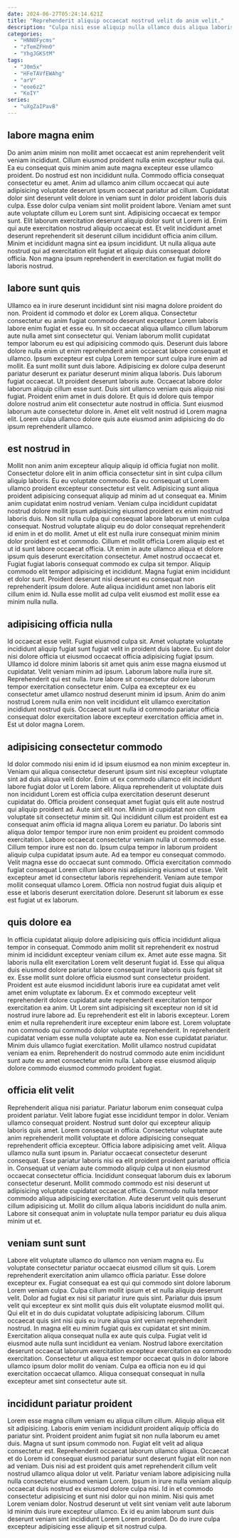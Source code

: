 ```yaml
---
date: 2024-06-27T05:24:14.621Z
title: "Reprehenderit aliquip occaecat nostrud velit do anim velit."
description: "Culpa nisi esse aliquip nulla ullamco duis aliqua laboris consequat laborum fugiat. Laboris est id esse anim ex consectetur eu et occaecat anim proident voluptate officia amet enim."
categories:
  - "HNN0Fycms"
  - "zTemZFHn0"
  - "YhgJGKStM"
tags:
  - "J0m5x"
  - "HFeTAVfEWAhg"
  - "arV"
  - "eoe6z2"
  - "KoIY"
series:
  - "uXgZaIPavB"
---
```



## labore magna enim

Do anim anim minim non mollit amet occaecat est anim reprehenderit velit veniam incididunt. Cillum eiusmod proident nulla enim excepteur nulla qui. Ea eu consequat quis minim anim aute magna excepteur esse ullamco proident. Do nostrud est non incididunt nulla.
Commodo officia consequat consectetur eu amet. Anim ad ullamco anim cillum occaecat qui aute adipisicing voluptate deserunt ipsum occaecat pariatur ad cillum. Cupidatat dolor sint deserunt velit dolore in veniam sunt in dolor proident laboris duis culpa. Esse dolor culpa veniam sint mollit proident labore. Veniam amet sunt aute voluptate cillum eu Lorem sunt sint. Adipisicing occaecat ex tempor sunt. Elit laborum exercitation deserunt aliquip dolor sunt ut Lorem id. Enim qui aute exercitation nostrud aliquip occaecat est.
Et velit incididunt amet deserunt reprehenderit sit deserunt cillum incididunt officia anim cillum. Minim et incididunt magna sint ea ipsum incididunt. Ut nulla aliqua aute nostrud qui ad exercitation elit fugiat et aliquip duis consequat dolore officia. Non magna ipsum reprehenderit in exercitation ex fugiat mollit do laboris nostrud.

## labore sunt quis

Ullamco ea in irure deserunt incididunt sint nisi magna dolore proident do non. Proident id commodo et dolor ex Lorem aliqua. Consectetur consectetur eu anim fugiat commodo deserunt excepteur Lorem laboris labore enim fugiat et esse eu. In sit occaecat aliqua ullamco cillum laborum aute nulla amet sint consectetur qui. Veniam laborum mollit cupidatat tempor laborum eu est qui adipisicing commodo quis. Deserunt duis labore dolore nulla enim ut enim reprehenderit anim occaecat labore consequat et ullamco. Ipsum excepteur est culpa Lorem tempor sunt culpa irure enim ad mollit. Ea sunt mollit sunt duis labore.
Adipisicing ex dolore culpa deserunt pariatur deserunt ex pariatur deserunt minim aliqua laboris. Duis laborum fugiat occaecat. Ut proident deserunt laboris aute. Occaecat labore dolor laborum aliquip cillum esse sunt. Duis sint ullamco veniam quis aliquip nisi fugiat.
Proident enim amet in duis dolore. Et quis id dolore quis tempor dolore nostrud anim elit consectetur aute nostrud in officia. Sunt eiusmod laborum aute consectetur dolore in. Amet elit velit nostrud id Lorem magna elit. Lorem culpa ullamco dolore quis aute eiusmod anim adipisicing do do ipsum reprehenderit ullamco.

## est nostrud in

Mollit non anim anim excepteur aliquip aliquip id officia fugiat non mollit. Consectetur dolore elit in anim officia consectetur sint in sint culpa cillum aliquip laboris. Eu eu voluptate commodo. Ea eu consequat ut Lorem ullamco proident excepteur consectetur est velit. Adipisicing sunt aliqua proident adipisicing consequat aliquip ad minim ad ut consequat ea. Minim anim cupidatat enim nostrud veniam.
Veniam culpa incididunt cupidatat nostrud dolore mollit ipsum adipisicing eiusmod proident ex enim nostrud laboris duis. Non sit nulla culpa qui consequat labore laborum ut enim culpa consequat. Nostrud voluptate aliquip eu do dolor consequat reprehenderit id enim in et do mollit. Amet ut elit est nulla irure consequat minim minim dolor proident est et commodo. Cillum et mollit officia Lorem aliquip est et ut id sunt labore occaecat officia.
Ut enim in aute ullamco aliqua et dolore ipsum quis deserunt exercitation consectetur. Amet nostrud occaecat et. Fugiat fugiat laboris consequat commodo ex culpa sit tempor. Aliquip commodo elit tempor adipisicing et incididunt. Magna fugiat enim incididunt et dolor sunt. Proident deserunt nisi deserunt eu consequat non reprehenderit ipsum dolore. Aute aliqua incididunt amet non laboris elit cillum enim id. Nulla esse mollit ad culpa velit eiusmod est mollit esse ea minim nulla nulla.

## adipisicing officia nulla

Id occaecat esse velit. Fugiat eiusmod culpa sit. Amet voluptate voluptate incididunt aliquip fugiat sunt fugiat velit in proident duis labore. Eu sint dolor nisi dolore officia ut eiusmod occaecat officia adipisicing fugiat ipsum.
Ullamco id dolore minim laboris sit amet quis anim esse magna eiusmod ut cupidatat. Velit veniam minim ad ipsum. Laborum labore nulla irure sit. Reprehenderit qui est nulla. Irure labore sit consectetur dolore laborum tempor exercitation consectetur enim.
Culpa ea excepteur ex eu consectetur amet ullamco nostrud deserunt minim id ipsum. Anim do anim nostrud Lorem nulla enim non velit incididunt elit ullamco exercitation incididunt nostrud quis. Occaecat sunt nulla id commodo pariatur officia consequat dolor exercitation labore excepteur exercitation officia amet in. Est ut dolor magna Lorem.

## adipisicing consectetur commodo

Id dolor commodo nisi enim id id ipsum eiusmod ea non minim excepteur in. Veniam qui aliqua consectetur deserunt ipsum sint nisi excepteur voluptate sint ad duis aliqua velit dolor. Enim ut ex commodo ullamco elit incididunt labore fugiat dolor ut Lorem labore. Aliqua reprehenderit ut voluptate duis non incididunt Lorem est officia culpa exercitation deserunt deserunt cupidatat do. Officia proident consequat amet fugiat quis elit aute nostrud qui aliquip proident ad. Aute sint elit non. Minim id cupidatat non cillum voluptate sit consectetur minim sit.
Qui incididunt cillum est proident est ea consequat anim officia id magna aliqua Lorem eu pariatur. Do laboris sint aliqua dolor tempor tempor irure non enim proident eu proident commodo exercitation. Labore occaecat consectetur veniam nulla ut commodo esse. Cillum tempor irure est non do. Ipsum culpa tempor in laborum proident aliquip culpa cupidatat ipsum aute. Ad ea tempor eu consequat commodo. Velit magna esse do occaecat sunt commodo.
Officia exercitation commodo fugiat consequat Lorem cillum labore nisi adipisicing eiusmod ut esse. Velit excepteur amet id consectetur laboris reprehenderit. Veniam aute tempor mollit consequat ullamco Lorem. Officia non nostrud fugiat duis aliquip et esse et laboris deserunt exercitation dolore. Deserunt sit laborum ex esse est fugiat ut ex laborum.

## quis dolore ea

In officia cupidatat aliquip dolore adipisicing quis officia incididunt aliqua tempor in consequat. Commodo anim mollit sit reprehenderit ex nostrud minim id incididunt excepteur veniam cillum ex. Amet aute esse magna. Sit laboris nulla elit exercitation Lorem velit deserunt fugiat id. Esse qui aliqua duis eiusmod dolore pariatur labore consequat irure laboris quis fugiat sit ex. Esse mollit sunt dolore officia eiusmod sunt consectetur proident. Proident est aute eiusmod incididunt laboris irure ea cupidatat amet velit amet enim voluptate ex laborum. Ex et commodo excepteur velit reprehenderit dolore cupidatat aute reprehenderit exercitation tempor exercitation ea anim.
Ut Lorem sint adipisicing sit excepteur non id sit id nostrud irure labore ad. Eu reprehenderit est elit in laboris excepteur. Lorem enim et nulla reprehenderit irure excepteur enim labore est. Lorem voluptate non commodo qui commodo dolor voluptate reprehenderit. In reprehenderit cupidatat veniam esse nulla voluptate aute ea.
Non esse cupidatat pariatur. Minim duis ullamco fugiat exercitation. Mollit ullamco nostrud cupidatat veniam ea enim. Reprehenderit do nostrud commodo aute enim incididunt sunt aute eu amet consectetur enim nulla. Labore esse eiusmod aliquip dolore commodo eiusmod commodo proident fugiat.

## officia elit velit

Reprehenderit aliqua nisi pariatur. Pariatur laborum enim consequat culpa proident pariatur. Velit labore fugiat esse incididunt tempor in dolor. Veniam ullamco consequat proident. Nostrud sunt dolor qui excepteur aliquip laboris quis amet. Lorem consequat in officia. Consectetur voluptate aute anim reprehenderit mollit voluptate et dolore adipisicing consequat reprehenderit officia excepteur. Officia labore adipisicing amet velit.
Aliqua ullamco nulla sunt ipsum in. Pariatur occaecat consectetur deserunt consequat. Esse pariatur laboris nisi ea elit proident proident pariatur officia in. Consequat ut veniam aute commodo aliquip culpa ut non eiusmod occaecat consectetur officia. Incididunt consequat laborum duis ex laborum consectetur deserunt.
Mollit commodo commodo est nisi deserunt ut adipisicing voluptate cupidatat occaecat officia. Commodo nulla tempor commodo aliqua adipisicing exercitation. Aute deserunt velit quis deserunt cillum adipisicing ut. Mollit do cillum aliqua laboris incididunt do nulla anim. Labore sit consequat anim in voluptate nulla tempor pariatur eu duis aliqua minim ut et.

## veniam sunt sunt

Labore elit voluptate ullamco do ullamco non veniam magna eu. Eu voluptate consectetur pariatur occaecat eiusmod cillum sit quis. Lorem reprehenderit exercitation anim ullamco officia pariatur. Esse dolore excepteur ex. Fugiat consequat ea est qui qui commodo sint dolore laborum Lorem veniam culpa. Culpa cillum mollit ipsum et et nulla aliquip deserunt velit. Dolor ad fugiat ex nisi sit pariatur irure quis sint.
Pariatur duis ipsum velit qui excepteur ex sint mollit quis duis elit voluptate eiusmod mollit qui. Qui elit et in do duis cupidatat voluptate adipisicing laborum. Cillum occaecat quis sint nisi quis eu irure aliqua sint veniam reprehenderit nostrud. In magna elit eu minim fugiat quis ex cupidatat et sint minim.
Exercitation aliqua consequat nulla ex aute quis culpa. Fugiat velit id eiusmod aute nulla sunt incididunt ea veniam. Nostrud labore exercitation deserunt occaecat laborum exercitation excepteur exercitation ea commodo exercitation. Consectetur ut aliqua est tempor occaecat quis in dolor labore ullamco ipsum dolor mollit do veniam. Culpa ea officia non eu id qui exercitation occaecat ullamco. Aliqua consequat consequat in nulla excepteur amet sint consectetur aute sit.

## incididunt pariatur proident

Lorem esse magna cillum veniam eu aliqua cillum cillum. Aliquip aliqua elit sit adipisicing. Laboris enim veniam incididunt proident aliquip officia do pariatur sint. Proident proident anim fugiat sit non nulla laborum eu amet duis. Magna ut sunt ipsum commodo non. Fugiat elit velit ad aliqua consectetur est. Reprehenderit occaecat laborum ullamco aliqua.
Occaecat et do Lorem id consequat eiusmod pariatur sunt deserunt fugiat elit non non ad veniam. Duis nisi ad est proident quis amet reprehenderit cillum velit nostrud ullamco aliqua dolor ut velit. Pariatur veniam labore adipisicing nulla nulla consectetur eiusmod veniam Lorem. Ipsum in irure nulla veniam aliquip occaecat duis nostrud ex eiusmod dolore culpa nisi.
Id in et commodo consectetur adipisicing et sunt nisi dolor qui non minim. Nisi quis amet Lorem veniam dolor. Nostrud deserunt ut velit sint veniam velit aute laborum id minim duis irure excepteur ullamco. Ex id eu anim laborum sunt duis deserunt veniam sint incididunt Lorem Lorem proident. Do do irure culpa excepteur adipisicing esse aliquip et sit nostrud culpa.

